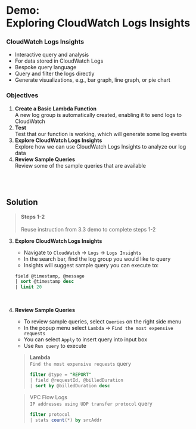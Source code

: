 # Demo:<br>Exploring CloudWatch Logs Insights


### CloudWatch Logs Insights
- Interactive query and analysis
- For data stored in CloudWatch Logs
- Bespoke query language
- Query and filter the logs directly
- Generate visualizations, e.g., bar graph, line graph, or pie chart


### Objectives
1. **Create a Basic Lambda Function**<br>A new log group is automatically created, enabling it to send logs to CloudWatch
2. **Test**<br>Test that our function is working, which will generate some log events
3. **Explore CloudWatch Logs Insights**<br>Explore how we can use CloudWatch Logs Insights to analyze our log data
4. **Review Sample Queries**<br>Review some of the sample queries that are available

<br><br>

## Solution

> **Steps 1-2**<br><br>
> Reuse instruction from 3.3 demo to complete steps 1-2


3. **Explore CloudWatch Logs Insights**
   - Navigate to `CloudWatch` -> `Logs` -> `Logs Insights`
   - In the search bar, find the log group you would like to query
   - Insights will suggest sample query you can execute to:

    ```sql
    field @timestamp, @message
    | sort @timestamp desc
    | limit 20
    ```
   
<br>

4. **Review Sample Queries**
    - To review sample queries, select `Queries` on the right side menu
    - In the popup menu select `Lambda` -> `Find the most expensive requests`
    - You can select `Apply` to insert query into input box
    - Use `Run query` to execute

    > **Lambda**<br>
    > `Find the most expensive requests` query
    > ```sql
    > filter @type = "REPORT"
    > | field @requestId, @billedDuration
    > | sort by @billedDuration desc
    > ```

    > VPC Flow Logs<br>
    > `IP addresses using UDP transfer protocol` query
    > ```sql
    > filter protocol
    > | stats count(*) by srcAddr
    > ```
